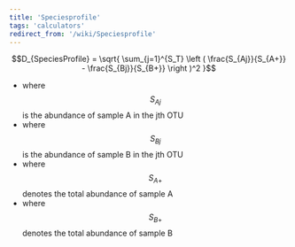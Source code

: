 ```yaml
---
title: 'Speciesprofile'
tags: 'calculators'
redirect_from: '/wiki/Speciesprofile'
---
```

$$D_{SpeciesProfile} = \sqrt{ \sum_{j=1}^{S_T}  \left ( \frac{S_{Aj}}{S_{A+}} - \frac{S_{Bj}}{S_{B+}} \right )^2  }$$

-   where $$S_{Aj}$$ is the abundance of sample A in the jth OTU
-   where $$S_{Bj}$$ is the abundance of sample B in the jth OTU
-   where $$S_{A+}$$ denotes the total abundance of sample A
-   where $$S_{B+}$$ denotes the total abundance of sample B
